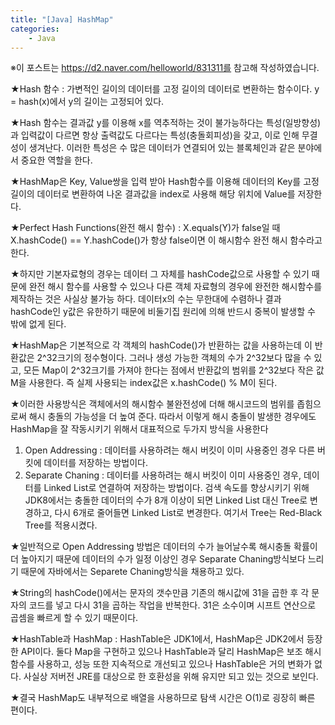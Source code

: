 ```yaml
---
title: "[Java] HashMap"
categories:
    - Java
---
```

※이 포스트는 https://d2.naver.com/helloworld/831311를 참고해 작성하였습니다.

★Hash 함수 : 가변적인 길이의 데이터를 고정 길이의 데이터로 변환하는 함수이다. y = hash(x)에서 y의 길이는 고정되어 있다. 

★Hash 함수는 결과값 y를 이용해 x를 역추적하는 것이 불가능하다는 특성(일방향성)과 입력값이 다르면 항상 출력값도 다르다는 특성(충돌회피성)을 갖고, 이로 인해 무결성이 생겨난다. 이러한 특성은 수 많은 데이터가 연결되어 있는 블록체인과 같은 분야에서 중요한 역할을 한다.

★HashMap은 Key, Value쌍을 입력 받아 Hash함수를 이용해 데이터의 Key를 고정길이의 데이터로 변환하여 나온 결과값을 index로 사용해 해당 위치에 Value를 저장한다.

★Perfect Hash Functions(완전 해시 함수) : X.equals(Y)가 false일 때 X.hashCode() == Y.hashCode()가 항상 false이면 이 해시함수 완전 해시 함수라고 한다. 

★하지만 기본자료형의 경우는 데이터 그 자체를 hashCode값으로 사용할 수 있기 때문에 완전 해시 함수를 사용할 수 있으나 다른 객체 자료형의 경우에 완전한 해시함수를 제작하는 것은 사실상 불가능 하다. 데이터x의 수는 무한대에 수렴하나 결과 hashCode인 y값은 유한하기 때문에 비둘기집 원리에 의해 반드시 중복이 발생할 수 밖에 없게 된다.

★HashMap은 기본적으로 각 객체의 hashCode()가 반환하는 값을 사용하는데 이 반환값은 2^32크기의 정수형이다. 그러나 생성 가능한 객체의 수가 2^32보다 많을 수 있고, 모든 Map이 2^32크기를 가져야 한다는 점에서 반환값의 범위를 2^32보다 작은 값 M을 사용한다. 즉 실제 사용되는 index값은 x.hashCode() % M이 된다.

★이러한 사용방식은 객체에서의 해시함수 불완전성에 더해 해시코드의 범위를 좁힘으로써 해시 충돌의 가능성을 더 높여 준다. 따라서 이렇게 해시 충돌이 발생한 경우에도 HashMap을 잘 작동시키기 위해서 대표적으로 두가지 방식을 사용한다

1. Open Addressing : 데이터를 사용하려는 해시 버킷이 이미 사용중인 경우 다른 버킷에 데이터를 저장하는 방법이다. 
2. Separate Chaning : 데이터를 사용하려는 해시 버킷이 이미 사용중인 경우, 데이터를 Linked List로 연결하여 저장하는 방법이다. 검색 속도를 향상시키기 위해 JDK8에서는 충돌한 데이터의 수가 8개 이상이 되면 Linked List 대신 Tree로 변경하고, 다시 6개로 줄어들면 Linked List로 변경한다. 여기서 Tree는 Red-Black Tree를 적용시켰다.

★일반적으로 Open Addressing 방법은 데이터의 수가 늘어날수록 해시충돌 확률이 더 높아지기 때문에 데이터의 수가 일정 이상인 경우 Separate Chaning방식보다 느리기 때문에 자바에서는 Separete Chaning방식을 채용하고 있다.

★String의 hashCode()에서는 문자의 갯수만큼 기존의 해시값에 31을 곱한 후 각 문자의 코드를 넣고 다시 31을 곱하는 작업을 반복한다. 31은 소수이며 시프트 연산으로 곱셈을 빠르게 할 수 있기 때문이다.

★HashTable과 HashMap : HashTable은 JDK1에서, HashMap은 JDK2에서 등장한 API이다. 둘다 Map을 구현하고 있으나 HashTable과 달리 HashMap은 보조 해시 함수를 사용하고, 성능 또한 지속적으로 개선되고 있으나 HashTable은 거의 변화가 없다. 사실상 저버전 JRE를 대상으로 한 호환성을 위해 유지만 되고 있는 것으로 보인다.

★결국 HashMap도 내부적으로 배열을 사용하므로 탐색 시간은 O(1)로 굉장히 빠른 편이다. 